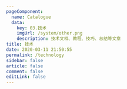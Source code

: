 ```yaml
---
pageComponent: 
  name: Catalogue
  data: 
    key: 03.技术
    imgUrl: /system/other.png
    description: 技术文档、教程、技巧、总结等文章
title: 技术
date: 2020-03-11 21:50:55
permalink: /technology
sidebar: false
article: false
comment: false
editLink: false
---
```

